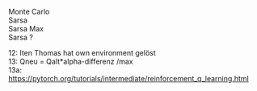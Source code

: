 Monte Carlo  
Sarsa  
Sarsa Max  
Sarsa ?  

12: Iten Thomas hat own environment gelöst  
13: Qneu = Qalt*alpha-differenz /max  
13a: https://pytorch.org/tutorials/intermediate/reinforcement_q_learning.html



